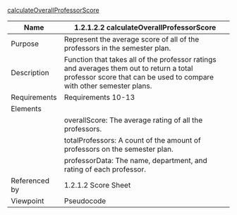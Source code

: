 [calculateOverallProfessorScore](TeamTwoFiles/1.2.1.2.1CalculateOverallProfesorScore.txt)

| Name | 1.2.1.2.2 calculateOverallProfessorScore |
| ----------- | ----------- |
| Purpose | Represent the average score of all of the professors in the semester plan. |
| Description | Function that takes all of the professor ratings and averages them out to return a total professor score that can be used to compare with other semester plans.  |
| Requirements | 	Requirements 10-13 |
| Elements |
| | overallScore: The average rating of all the professors. |
| | totalProfessors: A count of the amount of professors on the semester plan.  |
| | professorData: The name, department, and rating of each professor.  |
| Referenced by | 1.2.1.2 Score Sheet  |
| Viewpoint | Pseudocode
